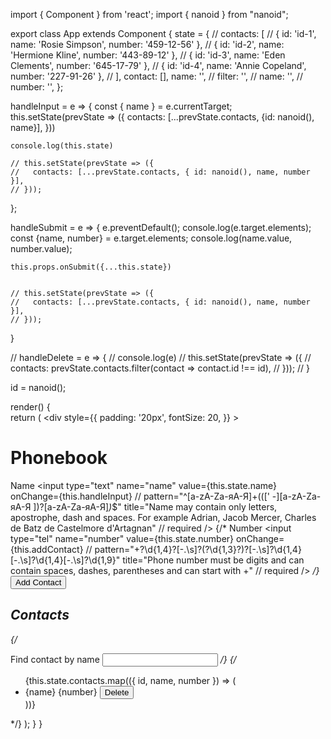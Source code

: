 import { Component } from 'react';
import { nanoid } from "nanoid";

export class App extends Component {
  state = {
    // contacts: [
    //   { id: 'id-1', name: 'Rosie Simpson', number: '459-12-56' },
    //   { id: 'id-2', name: 'Hermione Kline', number: '443-89-12' },
    //   { id: 'id-3', name: 'Eden Clements', number: '645-17-79' },
    //   { id: 'id-4', name: 'Annie Copeland', number: '227-91-26' },
    // ],
    contact: [],
    name: '',
    // filter: '',
    // name: '',
    // number: '',
  };



  handleInput = e => {
    const { name } = e.currentTarget;
    this.setState(prevState => ({
      contacts: [...prevState.contacts, {id: nanoid(), name}],
    }))

    console.log(this.state)

    // this.setState(prevState => ({
    //   contacts: [...prevState.contacts, { id: nanoid(), name, number }],
    // }));
  };

  handleSubmit = e => {
    e.preventDefault();
    console.log(e.target.elements);
    const {name, number} = e.target.elements;
    console.log(name.value, number.value);

    this.props.onSubmit({...this.state})


    // this.setState(prevState => ({
    //   contacts: [...prevState.contacts, { id: nanoid(), name, number }],
    // }));
  }

  // handleDelete = e => {
  //   console.log(e)
    // this.setState(prevState => ({
    //   contacts: prevState.contacts.filter(contact => contact.id !== id),
    // }));
  // }


  id = nanoid();


  render() {    
    return (
      <div
        style={{
          padding: '20px',
          fontSize: 20,
        }}
      >
        <h1>Phonebook</h1>
        <form autoComplete="off" onSubmit={this.handleSubmit}>
          <label htmlFor="name">
            Name
            <input
              type="text"
              name="name"
              value={this.state.name}
              onChange={this.handleInput}
              // pattern="^[a-zA-Zа-яА-Я]+(([' -][a-zA-Zа-яА-Я ])?[a-zA-Zа-яА-Я]*)*$"
              title="Name may contain only letters, apostrophe, dash and spaces. For example Adrian, Jacob Mercer, Charles de Batz de Castelmore d'Artagnan"
              // required
            />
          </label>
          {/* <label htmlFor="number">
            Number
            <input
              type="tel"
              name="number"
              value={this.state.number}
              onChange={this.addContact}
              // pattern="\+?\d{1,4}?[-.\s]?\(?\d{1,3}?\)?[-.\s]?\d{1,4}[-.\s]?\d{1,4}[-.\s]?\d{1,9}"
              title="Phone number must be digits and can contain spaces, dashes, parentheses and can start with +"
              // required
            />
          </label> */}
          <button type="Submit">Add Contact</button>
        </form>
        <h2>Contacts</h2>
        {/* <label htmlFor="number">
            Find contact by name
            <input
              type="tel"
              name="number"
            />
          </label> */}
        {/* <ul>
          {this.state.contacts.map(({ id, name, number }) => (
            <li key={id}>
              <span>{name}</span>
              <span>{number}</span>
              <button type="button" name={id}>Delete</button>
            </li>
          ))}
        </ul> */}
      </div>
    );
  }
}
